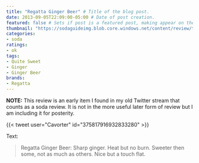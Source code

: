 ```yaml
---
title: "Regatta Ginger Beer" # Title of the blog post.
date: 2013-09-05T22:09:00-05:00 # Date of post creation.
featured: false # Sets if post is a featured post, making appear on the home page side bar.
thumbnail: "https://sodaguideimg.blob.core.windows.net/content/review/thumbs/regatta-ginger-beer.jpg" # Sets thumbnail image appearing inside card on homepage.
categories:
- soda
ratings:
- ok
tags:
- Quite Sweet
- Ginger
- Ginger Beer
brands:
- Regatta
---
```


**NOTE:** This review is an early item I found in my old Twitter stream that counts as a soda review. It is not in the more useful later form of review but I am including it for posterity.

{{< tweet user="Cavorter" id="375817916932833280" >}}

Text:
> Regatta Ginger Beer: Sharp ginger. Heat but no burn. Sweeter then some, not as much as others. Nice but a touch flat.